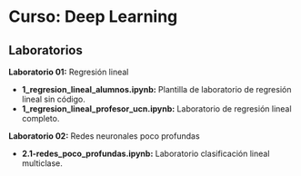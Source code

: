 # Curso: Deep Learning

## Laboratorios

**Laboratorio 01:** Regresión lineal 
*    **1_regresion_lineal_alumnos.ipynb:** Plantilla de laboratorio de regresión lineal sin código.
*    **1_regresion_lineal_profesor_ucn.ipynb:** Laboratorio de regresión lineal completo.

**Laboratorio 02:** Redes neuronales poco profundas
*    **2.1-redes_poco_profundas.ipynb:** Laboratorio clasificación lineal multiclase.
